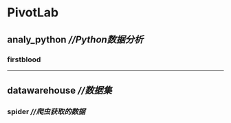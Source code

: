 # PivotLab

## analy_python *//Python数据分析*

### firstblood 

---

## datawarehouse *//数据集*

### spider *//爬虫获取的数据*